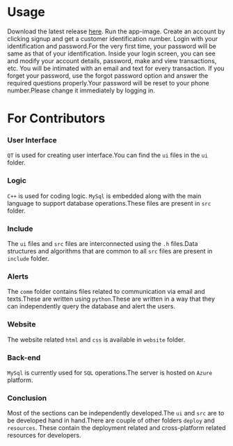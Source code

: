 # Usage

Download the latest release [here](https://github.com/cs18b047/BMS/releases).
Run the app-image.
Create an account by clicking signup and get a customer identification number.
Login with your identification and password.For the very first time, your password will be same as that of your identification.
Inside your login screen, you can see and modify your account details, password, make and view transactions, etc.
You will be intimated with an email and text for every transaction.
If you forget your password, use the forgot password option and answer the required questions properly.Your password will be reset to your phone number.Please change it immediately by logging in.

# For Contributors
### User Interface
`QT` is used for creating user interface.You can find the `ui` files in the `ui` folder.
### Logic
`C++` is used for coding logic. `MySql` is embedded along with the main language to support database operations.These files are present in `src` folder.
### Include
The `ui` files and `src` files are interconnected using the `.h` files.Data structures and algorithms that are common to all `src` files are present in `include` folder.
### Alerts
The `comm` folder contains files related to communication via email and texts.These are written using `python`.These are written in a way that they can independently query the database and alert the users.
### Website
The website related `html` and `css` is available in `website` folder.
### Back-end
`MySql` is currently used for `SQL` operations.The server is hosted on `Azure` platform.
### Conclusion
Most of the sections can be independently developed.The `ui` and `src` are to be developed hand in hand.There are couple of other folders `deploy` and `resources`. These contain the deployment related and cross-platform related resources for developers.
